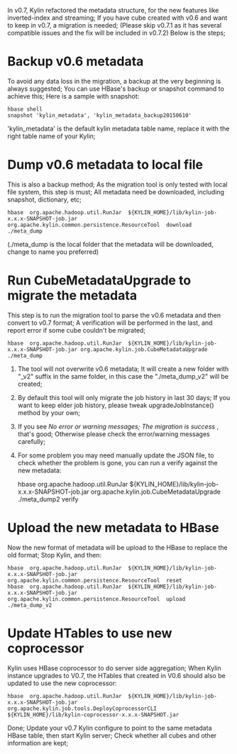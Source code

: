 In v0.7, Kylin refactored the metadata structure, for the new features like inverted-index and streaming; If you have cube created with v0.6 and want to keep in v0.7, a migration is needed; (Please skip v0.7.1 as
it has several compatible issues and the fix will be included in v0.7.2) Below is the steps;

# Backup v0.6 metadata

To avoid any data loss in the migration, a backup at the very beginning is always suggested; You can use HBase's backup or snapshot command to achieve this; Here is a sample with snapshot:

    hbase shell
    snapshot 'kylin_metadata', 'kylin_metadata_backup20150610'

'kylin_metadata' is the default kylin metadata table name, replace it with the right table name of your Kylin;

# Dump v0.6 metadata to local file

This is also a backup method; As the migration tool is only tested with local file system, this step is must; All metadata need be downloaded, including snapshot, dictionary, etc;

	hbase  org.apache.hadoop.util.RunJar  ${KYLIN_HOME}/lib/kylin-job-x.x.x-SNAPSHOT-job.jar  org.apache.kylin.common.persistence.ResourceTool  download  ./meta_dump

(./meta_dump is the local folder that the metadata will be downloaded, change to name you preferred)

# Run CubeMetadataUpgrade to migrate the metadata

This step is to run the migration tool to parse the v0.6 metadata and then convert to v0.7 format; A verification will be performed in the last, and report error if some cube couldn't be migrated;

    hbase  org.apache.hadoop.util.RunJar  ${KYLIN_HOME}/lib/kylin-job-x.x.x-SNAPSHOT-job.jar org.apache.kylin.job.CubeMetadataUpgrade ./meta_dump

1. The tool will not overwrite v0.6 metadata; It will create a new folder with "_v2" suffix in the same folder, in this case the "./meta_dump_v2" will be created;
2. By default this tool will only migrate the job history in last 30 days; If you want to keep elder job history, please tweak upgradeJobInstance() method by your own;
3. If you see _No error or warning messages; The migration is success_ , that's good; Otherwise please check the error/warning messages carefully;
4. For some problem you may need manually update the JSON file, to check whether the problem is gone, you can run a verify against the new metadata:

    hbase  org.apache.hadoop.util.RunJar  ${KYLIN_HOME}/lib/kylin-job-x.x.x-SNAPSHOT-job.jar org.apache.kylin.job.CubeMetadataUpgrade ./meta_dump2 verify

# Upload the new metadata to HBase

Now the new format of metadata will be upload to the HBase to replace the old format; Stop Kylin, and then:

	hbase  org.apache.hadoop.util.RunJar  ${KYLIN_HOME}/lib/kylin-job-x.x.x-SNAPSHOT-job.jar  org.apache.kylin.common.persistence.ResourceTool  reset
	hbase  org.apache.hadoop.util.RunJar  ${KYLIN_HOME}/lib/kylin-job-x.x.x-SNAPSHOT-job.jar  org.apache.kylin.common.persistence.ResourceTool  upload  ./meta_dump_v2

# Update HTables to use new coprocessor

Kylin uses HBase coprocessor to do server side aggregation; When Kylin instance upgrades to V0.7, the HTables that created in V0.6 should also be updated to use the new coprocessor:

    hbase  org.apache.hadoop.util.RunJar  ${KYLIN_HOME}/lib/kylin-job-x.x.x-SNAPSHOT-job.jar  org.apache.kylin.job.tools.DeployCoprocessorCLI ${KYLIN_HOME}/lib/kylin-coprocessor-x.x.x-SNAPSHOT.jar


Done; Update your v0.7 Kylin configure to point to the same metadata HBase table, then start Kylin server; Check whether all cubes and other information are kept;